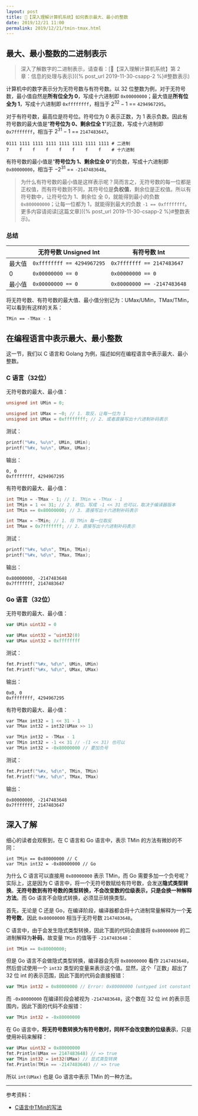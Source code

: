 ```yaml
---
layout: post
title: 📔【深入理解计算机系统】如何表示最大、最小的整数
date: 2019/12/21 11:00
permalink: 2019/12/21/tmin-tmax.html
---
```


## 最大、最小整数的二进制表示
> 深入了解数字的二进制表示，请查看：[📔【深入理解计算机系统】第 2 章：信息的处理与表示]({% post_url 2019-11-30-csapp-2 %}#整数表示)

计算机中的数字表示分为无符号数与有符号数。以 32 位整数为例，对于无符号数，最小值自然是**所有位全为 0**，写成十六进制即 `0x00000000`；最大值是**所有位全为 1**，写成十六进制即 `0xffffffff`，相当于 $2^{32}-1$ == `4294967295`。

对于有符号数，最高位是符号位。符号位为 0 表示正数，为 1 表示负数。因此有符号数的最大值是“**符号位为 0、剩余位全 1**”的正数，写成十六进制即 `0x7fffffff`，相当于 $2^{31}-1$ == `2147483647`。
```
0111 1111 1111 1111 1111 1111 1111 1111 # 二进制
7    f    f    f    f    f    f    f    # 十六进制
```

有符号数的最小值是“**符号位为 1、剩余位全 0**”的负数，写成十六进制即 `0x80000000`，相当于 $-2^{31}$ == `-2147483648`。
> 为什么有符号数的最小值是这样表示呢？简而言之，无符号数的每一位都是正权值，而有符号数则不同，其符号位是**负权值**，剩余位是正权值。所以有符号数中，让符号位为 1、剩余位 全 0，就能得到最小的负数 `0x800000000`；让每一位都为 1，就能得到最大的负数 `-1 == 0xffffffff`。更多内容请阅读[这篇文章]({% post_url 2019-11-30-csapp-2 %}#整数表示)。  

### 总结

|  | 无符号数 Unsigned Int | 有符号数 Int |
| --- | --- | --- |
| 最大值  | `0xffffffff == 4294967295` | `0x7fffffff == 2147483647` |
| 0 | `0x00000000 == 0` | `0x00000000 == 0` |
| 最小值 | `0x00000000 == 0` | `0x80000000 == -2147483648` |

将无符号数、有符号数的最大值、最小值分别记为：UMax/UMin，TMax/TMin，可以看到有这样的关系：
```
TMin == -TMax - 1
```

## 在编程语言中表示最大、最小整数
这一节，我们以 C 语言和 Golang 为例，描述如何在编程语言中表示最大、最小整数。

### C 语言（32位）
无符号数的最大、最小值：
```c
unsigned int UMin = 0;

unsigned int UMax = ~0; // 1. 取反，让每一位为 1
unsigned int UMax = 0xffffffff; // 2. 或者直接写出十六进制补码表示
```

测试：
```c
printf("%#x, %u\n", UMin, UMin);
printf("%#x, %u\n", UMax, UMax);
```

输出：
```
0, 0
0xffffffff, 4294967295
```

有符号数的最大、最小值：
```c
int TMin = -TMax - 1; // 1. TMin = -TMax - 1
int TMin = 1 << 31; // 2. 移位。写成 -1 << 31 也可以，取决于编译器版本
int TMin == 0x80000000; // 3. 直接写出十六进制补码表示

int TMax = ~TMin; // 1. 将 TMin 每一位取反
int TMax = 0x7fffffff; // 2. 直接写出十六进制补码表示
```

测试：
```c
printf("%#x, %d\n", TMin, TMin);
printf("%#x, %d\n", TMax, TMax);
```

输出：
```
0x80000000, -2147483648
0x7fffffff, 2147483647
```


### Go 语言（32位）
无符号数的最大、最小值：
```go
var UMin uint32 = 0

var UMax uint32 = ^uint32(0)
var UMax uint32 = 0xffffffff
```

测试：
```c
fmt.Printf("%#x, %d\n", UMin, UMin)
fmt.Printf("%#x, %d\n", UMax, UMax)
```

输出：
```
0x0, 0
0xffffffff, 4294967295
```

有符号数的最大、最小值：
```c
var TMax int32 = 1 << 31 - 1
var TMax int32 = int32(UMax >> 1) 

var TMin int32 = -TMax - 1 
var TMin int32 = -1 << 31 // -(1 << 31) 也可以
var TMin int32 = -0x80000000 // 要加负号
```

测试：
```c
fmt.Printf("%#x, %d\n", TMin, TMin)
fmt.Printf("%#x, %d\n", TMax, TMax)
```

输出：
```
0x80000000, -2147483648
0x7fffffff, 2147483647
```

## 深入了解
细心的读者会观察到，在 C 语言和 Go 语言中，表示 TMin 的方法有微妙的不同：
```
int TMin == 0x80000000 // C
var TMin int32 = -0x80000000 // Go
```

为什么 C 语言可以直接用 `0x80000000` 表示 TMin，而 Go 需要多加一个负号呢？实际上，这是因为 C 语言中，将一个无符号数赋给有符号数，会发送**隐式类型转换**。**无符号数到有符号数的类型转换，不会改变数的位级表示，只是会换一种解释方法**。而 Go 语言不会隐式转换，必须显示转换类型。

首先，无论是 C 还是 Go，在编译阶段，编译器都会将十六进制常量解释为一个**无符号数**，因此 `0x80000000` 相当于无符号数 `2147483648`。

C 语言中，由于会发生隐式类型转换，因此下面的代码会直接将 `0x80000000` 的二进制解释为**补码**，故变量 `TMin` 的值等于 `-2147483648`：
```c
int TMin == 0x80000000;
```

但是 Go 语言不会做隐式类型转换，编译器会先将 `0x80000000` 看作 `2147483648`，然后尝试使用一个 `int32` 类型的变量来表示这个值。显然，这个「正数」超出了 32 位 int 的表示范围，因此下面的代码会直接报错：
```go
var TMin int32 = 0x80000000 // Error: 0x80000000 (untyped int constant 2147483648) overflows int32
```

而 `-0x80000000` 在编译阶段会被视为 `-2147483648`，这个数在 32 位 int 的表示范围内，因此下面的代码不会报错：
```go
var TMin int32 = -0x80000000
```

在 Go 语言中，**将无符号数转换为有符号数时，同样不会改变数的位级表示**，只是使用补码来解释：
```go
var UMax uint32 = 0x80000000
fmt.Println(UMax == 2147483648) // => true
var TMin int32 = int32(UMax) // 显式类型转换
fmt.Println(TMin == -2147483648) // => true
```

所以 `int(UMax)` 也是 Go 语言中表示 TMin 的一种方法。

---

参考资料：
* [C语言中TMin的写法](https://www.cnblogs.com/jack47/archive/2013/01/06/tmin32-in-c.html)
